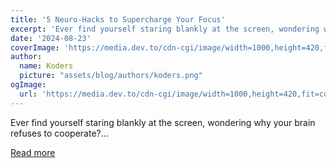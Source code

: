 ```yaml
---
title: '5 Neuro-Hacks to Supercharge Your Focus'
excerpt: 'Ever find yourself staring blankly at the screen, wondering why your brain refuses to cooperate?...'
date: '2024-08-23'
coverImage: 'https://media.dev.to/cdn-cgi/image/width=1000,height=420,fit=cover,gravity=auto,format=auto/https%3A%2F%2Fdev-to-uploads.s3.amazonaws.com%2Fuploads%2Farticles%2Fhvfpsor0e3gp6hesywy8.png'
author:
  name: Koders
  picture: "assets/blog/authors/koders.png"
ogImage:
  url: 'https://media.dev.to/cdn-cgi/image/width=1000,height=420,fit=cover,gravity=auto,format=auto/https%3A%2F%2Fdev-to-uploads.s3.amazonaws.com%2Fuploads%2Farticles%2Fhvfpsor0e3gp6hesywy8.png'
---
```


Ever find yourself staring blankly at the screen, wondering why your brain refuses to cooperate?...

[Read more](https://dev.to/middleware/5-neuro-hacks-to-supercharge-your-focus-4795)
